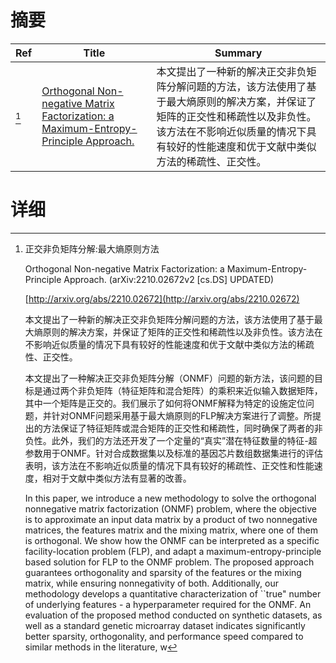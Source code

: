 # 摘要

| Ref | Title | Summary |
| --- | --- | --- |
| [^1] | [Orthogonal Non-negative Matrix Factorization: a Maximum-Entropy-Principle Approach.](http://arxiv.org/abs/2210.02672) | 本文提出了一种新的解决正交非负矩阵分解问题的方法，该方法使用了基于最大熵原则的解决方案，并保证了矩阵的正交性和稀疏性以及非负性。该方法在不影响近似质量的情况下具有较好的性能速度和优于文献中类似方法的稀疏性、正交性。 |

# 详细

[^1]: 正交非负矩阵分解:最大熵原则方法

    Orthogonal Non-negative Matrix Factorization: a Maximum-Entropy-Principle Approach. (arXiv:2210.02672v2 [cs.DS] UPDATED)

    [http://arxiv.org/abs/2210.02672](http://arxiv.org/abs/2210.02672)

    本文提出了一种新的解决正交非负矩阵分解问题的方法，该方法使用了基于最大熵原则的解决方案，并保证了矩阵的正交性和稀疏性以及非负性。该方法在不影响近似质量的情况下具有较好的性能速度和优于文献中类似方法的稀疏性、正交性。

    

    本文提出了一种解决正交非负矩阵分解（ONMF）问题的新方法，该问题的目标是通过两个非负矩阵（特征矩阵和混合矩阵）的乘积来近似输入数据矩阵，其中一个矩阵是正交的。我们展示了如何将ONMF解释为特定的设施定位问题，并针对ONMF问题采用基于最大熵原则的FLP解决方案进行了调整。所提出的方法保证了特征矩阵或混合矩阵的正交性和稀疏性，同时确保了两者的非负性。此外，我们的方法还开发了一个定量的“真实”潜在特征数量的特征-超参数用于ONMF。针对合成数据集以及标准的基因芯片数组数据集进行的评估表明，该方法在不影响近似质量的情况下具有较好的稀疏性、正交性和性能速度，相对于文献中类似方法有显著的改善。

    In this paper, we introduce a new methodology to solve the orthogonal nonnegative matrix factorization (ONMF) problem, where the objective is to approximate an input data matrix by a product of two nonnegative matrices, the features matrix and the mixing matrix, where one of them is orthogonal. We show how the ONMF can be interpreted as a specific facility-location problem (FLP), and adapt a maximum-entropy-principle based solution for FLP to the ONMF problem. The proposed approach guarantees orthogonality and sparsity of the features or the mixing matrix, while ensuring nonnegativity of both. Additionally, our methodology develops a quantitative characterization of ``true" number of underlying features - a hyperparameter required for the ONMF. An evaluation of the proposed method conducted on synthetic datasets, as well as a standard genetic microarray dataset indicates significantly better sparsity, orthogonality, and performance speed compared to similar methods in the literature, w
    

